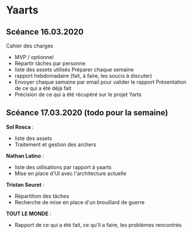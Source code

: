 # Yaarts
## Scéance 16.03.2020
Cahier des charges
* MVP / optionnel
* Répartir tâches par personne
* liste des assets utilisés
Préparer chaque semaine
* rapport hebdomadaire (fait, à faire, les soucis à discuter)
* Envoyer chaque semaine par email pour valider le rapport
Présentation de ce qui a été déjà fait
* Précision de ce qui a été récupéré sur le projet Yarts


## Scéance 17.03.2020 (todo pour la semaine)
**Sol Rosca** :
* liste des assets
* Traitement et gestion des archers

**Nathan Latino** :
* liste des utilisations par rapport à yaarts
* Mise en place d'UI avec l'architecture actuelle

**Tristan Seuret** :
* Répartition des tâches
* Recherche de mise en place d'un brouillard de guerre

**TOUT LE MONDE** :
* Rapport de ce qui a été fait, ce qu'il a faire, les problèmes rencontrés
